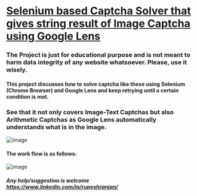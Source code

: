 # [Selenium based Captcha Solver that gives string result of Image Captcha using Google Lens](https://github.com/python-noobtopro/captcha-solver/blob/main/captcha_solver.py)



### The Project is just for educational purpose and is not meant to harm data integrity of any website whatsoever. Please, use it wisely.

#### This project discusses how to solve captcha like these using Selenium (Chrome Browser) and Google Lens and keep retrying until a certain condition is met.
### See that it not only covers Image-Text Captchas but also Arithmetic Captchas as Google Lens automatically understands what is in the image.
![image](https://user-images.githubusercontent.com/96291354/198008468-abb60cae-db0b-4632-839b-dadb3ef560b2.png)


#### The work flow is as follows:
![image](https://user-images.githubusercontent.com/96291354/197998730-37c59377-e109-4ded-b2f2-5b86b35a9ecc.png)

##### Any help/suggestion is welcome https://www.linkedin.com/in/rupeshranjan/
